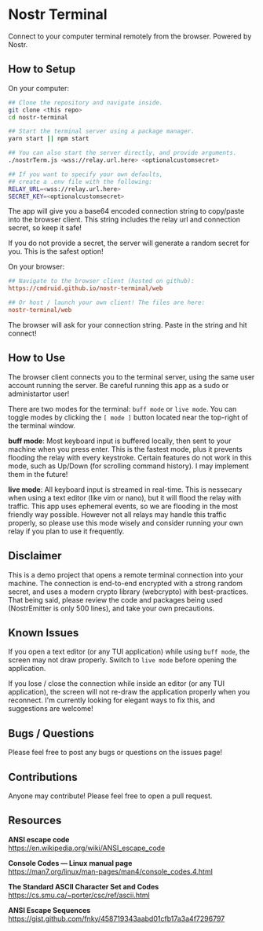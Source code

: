 # Nostr Terminal
Connect to your computer terminal remotely from the browser. Powered by Nostr.

## How to Setup

On your computer:

```bash
## Clone the repository and navigate inside.
git clone <this repo>
cd nostr-terminal

## Start the terminal server using a package manager.
yarn start || npm start

## You can also start the server directly, and provide arguments.
./nostrTerm.js <wss://relay.url.here> <optionalcustomsecret>

## If you want to specify your own defaults, 
## create a .env file with the following:
RELAY_URL=<wss://relay.url.here>
SECRET_KEY=<optionalcustomsecret>
```

The app will give you a base64 encoded connection string to copy/paste into the browser client. This string includes the relay url and connection secret, so keep it safe!

If you do not provide a secret, the server will generate a random secret for you. This is the safest option!

On your browser:
```ini
## Navigate to the browser client (hosted on github):
https://cmdruid.github.io/nostr-terminal/web

## Or host / launch your own client! The files are here:
nostr-terminal/web
```

The browser will ask for your connection string. Paste in the string and hit connect!

## How to Use

The browser client connects you to the terminal server, using the same user account running the server. Be careful running this app as a sudo or administartor user!

There are two modes for the terminal: `buff mode` or `live mode`. You can toggle modes by clicking the `[ mode ]` button located near the top-right of the terminal window.

 **buff mode**:
 Most keyboard input is buffered locally, then sent to your machine when you press enter. This is the fastest mode, plus it prevents flooding the relay with every keystroke. Certain features do not work in this mode, such as Up/Down (for scrolling command history). I may implement them in the future!

 **live mode**:
 All keyboard input is streamed in real-time. This is nessecary when using a text editor (like vim or nano), but it will flood the relay with traffic. This app uses ephemeral events, so we are flooding in the most friendly way possible. However not all relays may handle this traffic properly, so please use this mode wisely and consider running your own relay if you plan to use it frequently.

## Disclaimer

This is a demo project that opens a remote terminal connection into your machine. The connection is end-to-end encrypted with a strong random secret, and uses a modern crypto library (webcrypto) with best-practices. That being said, please review the code and packages being used (NostrEmitter is only 500 lines), and take your own precautions.

## Known Issues

If you open a text editor (or any TUI application) while using `buff mode`, the screen may not draw properly. Switch to `live mode` before opening the application.

If you lose / close the connection while inside an editor (or any TUI application), the screen will not re-draw the application properly when you reconnect. I'm currently looking for elegant ways to fix this, and suggestions are welcome!

## Bugs / Questions

Please feel free to post any bugs or questions on the issues page!

## Contributions

Anyone may contribute! Please feel free to open a pull request.

## Resources

**ANSI escape code**  
https://en.wikipedia.org/wiki/ANSI_escape_code

**Console Codes — Linux manual page**  
https://man7.org/linux/man-pages/man4/console_codes.4.html

**The Standard ASCII Character Set and Codes**  
https://cs.smu.ca/~porter/csc/ref/ascii.html

**ANSI Escape Sequences**  
https://gist.github.com/fnky/458719343aabd01cfb17a3a4f7296797

